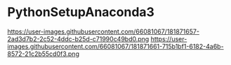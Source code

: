 # PythonSetupAnaconda3
https://user-images.githubusercontent.com/66081067/181871657-2ad3d7b2-2c52-4ddc-b25d-c71990c49bd0.png
https://user-images.githubusercontent.com/66081067/181871661-715b1bf1-6182-4a6b-8572-21c2b55cd0f3.png
